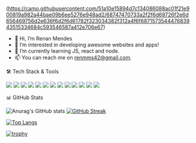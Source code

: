 (https://camo.githubusercontent.com/51a10e15894d7c134086088ac01f21e900819a982a44bae09b6ee5276e948ad2/68747470733a2f2f6d69726f2e6d656469756d2e636f6d2f6d61782f323034382f312a4f6f687157354447683943515334684c593546587a412e706e67)

- 👋 Hi, I’m Renan Mendes
- 👀 I’m interested in developing awesome websites and apps!
- 🌱 I’m currently learning JS, react and node.
- 📫 You can reach me on renmms42@gmail.com.

🛠    Tech Stack & Tools

<img src="https://img.icons8.com/color/48/000000/html-5--v1.png"/> <img src="https://img.icons8.com/color/48/000000/css3.png"/> <img src="https://img.icons8.com/color/48/000000/javascript--v1.png"/> <img src="https://img.icons8.com/color/48/000000/nodejs.png"/>  <img src="https://img.icons8.com/plasticine/48/000000/react.png"/> <img src="https://img.icons8.com/color/48/000000/mongodb.png"/> <img src="https://img.icons8.com/color/48/000000/postgreesql.png"/> <img src="https://img.icons8.com/color/48/000000/amazon-web-services.png"/>    <img src="https://img.icons8.com/fluent/48/000000/docker.png"/> <img src="https://img.icons8.com/color/48/000000/jira.png"/> <img src="https://img.icons8.com/color/48/000000/wordpress.png"/> <img src="https://img.icons8.com/color/48/000000/python--v1.png"/> 
<img src="https://img.icons8.com/color/48/000000/c-programming.png"/>

📊 GitHub Stats

![Anurag's GitHub stats](https://github-readme-stats.vercel.app/api?username=renanmmcoder&show_icons=true&theme=vue-dark)
[![GitHub Streak](https://github-readme-streak-stats.herokuapp.com/?user=renanmmcoder&theme=vue-dark)](https://git.io/streak-stats)

[![Top Langs](https://github-readme-stats.vercel.app/api/top-langs/?username=renanmmcoder&theme=vue-dark)](https://github.com/anuraghazra/github-readme-stats)

[![trophy](https://github-profile-trophy.vercel.app/?username=renanmmcoder&theme=onestar)](https://github.com/renanmmcoder)

<!---
renanmmcoder/renanmmcoder is a ✨ special ✨ repository because its `README.md` (this file) appears on your GitHub profile.
You can click the Preview link to take a look at your changes.
--->
